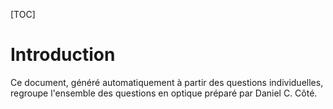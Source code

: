 [TOC]

# Introduction

Ce document, généré automatiquement à partir des questions individuelles, regroupe l'ensemble des questions en optique préparé par Daniel C. Côté. 

